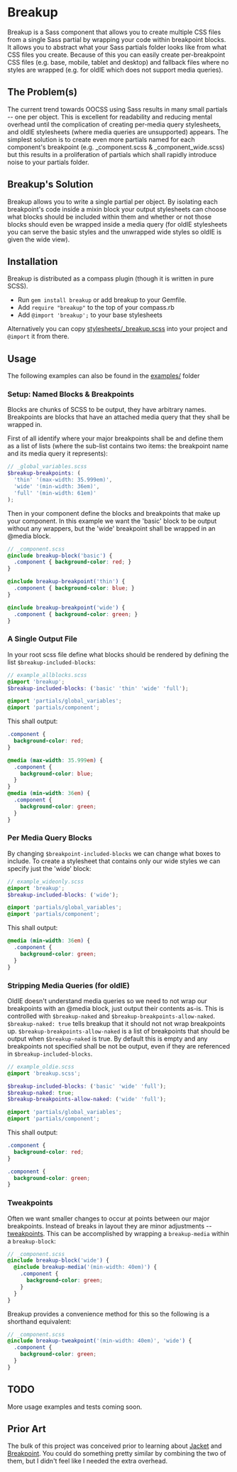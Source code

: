 Breakup
=======

Breakup is a Sass component that allows you to create multiple CSS files from a
single Sass partial by wrapping your code within breakpoint blocks. It allows
you to abstract what your Sass partials folder looks like from what CSS files
you create. Because of this you can easily create per-breakpoint CSS files (e.g.
base, mobile, tablet and desktop) and fallback files where no styles are wrapped
(e.g. for oldIE which does not support media queries).


## The Problem(s)

The current trend towards OOCSS using Sass results in many small partials -- one
per object. This is excellent for readability and reducing mental overhead until
the complication of creating per-media query stylesheets, and oldIE stylesheets
(where media queries are unsupported) appears. The simplest solution is to
create even more partials named for each component's breakpoint (e.g.
_component.scss & _component_wide.scss) but this results in a proliferation of
partials which shall rapidly introduce noise to your partials folder.


## Breakup's Solution

Breakup allows you to write a single partial per object. By isolating each
breakpoint's code inside a mixin block your output stylesheets can choose what
blocks should be included within them and whether or not those blocks should
even be wrapped inside a media query (for oldIE stylesheets you can serve the
basic styles and the unwrapped wide styles so oldIE is given the wide view).


## Installation

Breakup is distributed as a compass plugin (though it is written in pure SCSS).

* Run `gem install breakup` or add breakup to your Gemfile.
* Add `require "breakup"` to the top of your compass.rb
* Add `@import 'breakup';` to your base stylesheets

Alternatively you can copy
[stylesheets/_breakup.scss](stylesheets/_breakup.scss) into your project and
`@import` it from there.


## Usage

The following examples can also be found in the [examples/](examples) folder

### Setup: Named Blocks & Breakpoints

Blocks are chunks of SCSS to be output, they have arbitrary names. Breakpoints
are blocks that have an attached media query that they shall be wrapped in.

First of all identify where your major breakpoints shall be and define them as a
list of lists (where the sub-list contains two items: the breakpoint name and
its media query it represents):

```SCSS
// _global_variables.scss
$breakup-breakpoints: (
  'thin' '(max-width: 35.999em)',
  'wide' '(min-width: 36em)',
  'full' '(min-width: 61em)'
);
```

Then in your component define the blocks and breakpoints that make up your
component. In this example we want the 'basic' block to be output without any
wrappers, but the 'wide' breakpoint shall be wrapped in an @media block.

```SCSS
// _component.scss
@include breakup-block('basic') {
  .component { background-color: red; }
}

@include breakup-breakpoint('thin') {
  .component { background-color: blue; }
}

@include breakup-breakpoint('wide') {
  .component { background-color: green; }
}
```

### A Single Output File

In your root scss file define what blocks should be rendered by defining the
list `$breakup-included-blocks`:

```SCSS
// example_allblocks.scss
@import 'breakup';
$breakup-included-blocks: ('basic' 'thin' 'wide' 'full');

@import 'partials/global_variables';
@import 'partials/component';
```

This shall output:

```CSS
.component {
  background-color: red;
}

@media (max-width: 35.999em) {
  .component {
    background-color: blue;
  }
}
@media (min-width: 36em) {
  .component {
    background-color: green;
  }
}
```


### Per Media Query Blocks

By changing `$breakpoint-included-blocks` we can change what boxes to include.
To create a stylesheet that contains only our wide styles we can specify just
the 'wide' block:


```SCSS
// example_wideonly.scss
@import 'breakup';
$breakup-included-blocks: ('wide');

@import 'partials/global_variables';
@import 'partials/component';
```

This shall output:

```CSS
@media (min-width: 36em) {
  .component {
    background-color: green;
  }
}
```

### Stripping Media Queries (for oldIE)

OldIE doesn't understand media queries so we need to not wrap our breakpoints
with an @media block, just output their contents as-is. This is controlled with
`$breakup-naked` and `$breakup-breakpoints-allow-naked`. `$breakup-naked: true`
tells breakup that it should not not wrap breakpoints up.
`$breakup-breakpoints-allow-naked` is a list of breakpoints that should be
output when `$breakup-naked` is true. By default this is empty and any
breakpoints not specified shall be not be output, even if they are referenced in
`$breakup-included-blocks`.

```SCSS
// example_oldie.scss
@import 'breakup.scss';

$breakup-included-blocks: ('basic' 'wide' 'full');
$breakup-naked: true;
$breakup-breakpoints-allow-naked: ('wide' 'full');

@import 'partials/global_variables';
@import 'partials/component';
```

This shall output:

```CSS
.component {
  background-color: red;
}

.component {
  background-color: green;
}
```

### Tweakpoints

Often we want smaller changes to occur at points between our major breakpoints.
Instead of breaks in layout they are minor adjustments --
[tweakpoints](http://adactio.com/journal/6044/). This can be accomplished by
wrapping a `breakup-media` within a `breakup-block`:

```SCSS
// _component.scss
@include breakup-block('wide') {
  @include breakup-media('(min-width: 40em)') {
    .component {
      background-color: green;
    }
  }
}
```

Breakup provides a convenience method for this so the following is a shorthand
equivalent:

```SCSS
// _component.scss
@include breakup-tweakpoint('(min-width: 40em)', 'wide') {
  .component {
    background-color: green;
  }
}
```


## TODO

More usage examples and tests coming soon.


## Prior Art

The bulk of this project was conceived prior to learning about
[Jacket](https://github.com/Team-Sass/jacket) and
[Breakpoint](http://breakpoint-sass.com/). You could do something pretty
similar by combining the two of them, but I didn't feel like I needed the
extra overhead.

